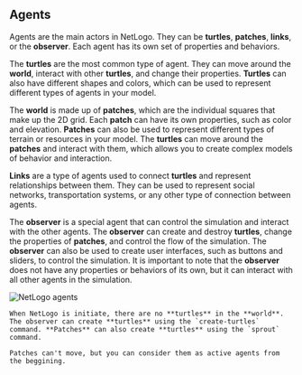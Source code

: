 ## Agents

Agents are the main actors in NetLogo. They can be **turtles**, **patches**, **links**, or the **observer**. Each agent has its own set of properties and behaviors.

The **turtles** are the most common type of agent. They can move around the **world**, interact with other **turtles**, and change their properties. **Turtles** can also have different shapes and colors, which can be used to represent different types of agents in your model.

The **world** is made up of **patches**, which are the individual squares that make up the 2D grid. Each **patch** can have its own properties, such as color and elevation. **Patches** can also be used to represent different types of terrain or resources in your model. The **turtles** can move around the **patches** and interact with them, which allows you to create complex models of behavior and interaction.

**Links** are a type of agents used to connect **turtles** and represent relationships between them. They can be used to represent social networks, transportation systems, or any other type of connection between agents.

The **observer** is a special agent that can control the simulation and interact with the other agents. The **observer** can create and destroy **turtles**, change the properties of **patches**, and control the flow of the simulation. The **observer** can also be used to create user interfaces, such as buttons and sliders, to control the simulation. It is important to note that the **observer** does not have any properties or behaviors of its own, but it can interact with all other agents in the simulation.

![NetLogo agents](../imgs/NetLogo-Agents.png)

```{note}
When NetLogo is initiate, there are no **turtles** in the **world**. The observer can create **turtles** using the `create-turtles` command. **Patches** can also create **turtles** using the `sprout` command.

Patches can't move, but you can consider them as active agents from the beggining.
```


